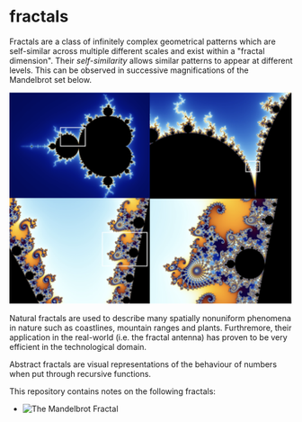 # fractals

 Fractals are a class of infinitely complex geometrical patterns which are self-similar across multiple different scales and exist within a "fractal dimension". Their *self-similarity* allows similar patterns to appear at different levels. This can be observed in successive magnifications of the Mandelbrot set below.

![](docs/img.png)

Natural fractals are used to describe many spatially nonuniform phenomena in nature such as coastlines, mountain ranges and plants. Furthremore, their application in the real-world (i.e. the fractal antenna) has proven to be very efficient in the technological domain.

Abstract fractals are visual representations of the behaviour of numbers when put through recursive functions.

This repository contains notes on the following fractals:
- ![The Mandelbrot Fractal](mandelbrot.ipynb)